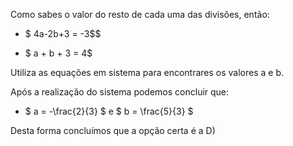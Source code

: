 Como sabes o valor do resto de cada uma das divisões, então: 

 - $ 4a-2b+3 = -3$$
 
 - $ a + b + 3 = 4$


 Utiliza as equações em sistema para encontrares os valores a e b. 

 Após a realização do sistema podemos concluir que: 

 - $ a = -\frac{2}{3}  $ e $ b = \frac{5}{3} $


 Desta forma concluímos que a opção certa é a D)
